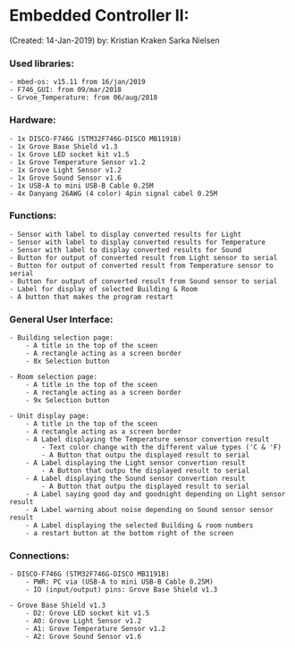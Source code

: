 # Embedded Controller II:

(Created: 14-Jan-2019) by: Kristian Kraken Sarka Nielsen

### Used libraries:

    - mbed-os: v15.11 from 16/jan/2019
    - F746_GUI: from 09/mar/2018
    - Grvoe_Temperature: from 06/aug/2018


### Hardware:

    - 1x DISCO-F746G (STM32F746G-DISCO MB1191B)
    - 1x Grove Base Shield v1.3
    - 1x Grove LED socket kit v1.5
    - 1x Grove Temperature Sensor v1.2
    - 1x Grove Light Sensor v1.2
    - 1x Grove Sound Sensor v1.6
    - 1x USB-A to mini USB-B Cable 0.25M
    - 4x Danyang 26AWG (4 color) 4pin signal cabel 0.25M


### Functions:

    - Sensor with label to display converted results for Light
    - Sensor with label to display converted results for Temperature
    - Sensor with label to display converted results for Sound
    - Button for output of converted result from Light sensor to serial
    - Button for output of converted result from Temperature sensor to serial
    - Button for output of converted result from Sound sensor to serial
    - Label for display of selected Building & Room
    - A button that makes the program restart


### General User Interface:

    - Building selection page:
        - A title in the top of the sceen
        - A rectangle acting as a screen border
        - 8x Selection button

    - Room selection page:
        - A title in the top of the sceen
        - A rectangle acting as a screen border
        - 9x Selection button

    - Unit display page:
        - A title in the top of the sceen
        - A rectangle acting as a screen border
        - A Label displaying the Temperature sensor convertion result
            - Text color change with the different value types ('C & 'F)
            - A Button that outpu the displayed result to serial
        - A Label displaying the Light sensor convertion result
            - A Button that outpu the displayed result to serial
        - A Label displaying the Sound sensor convertion result
            - A Button that outpu the displayed result to serial
        - A Label saying good day and goodnight depending on Light sensor result
        - A Label warning about noise depending on Sound sensor sensor result
        - A Label displaying the selected Building & room numbers
        - a restart button at the bottom right of the screen


### Connections:

    - DISCO-F746G (STM32F746G-DISCO MB1191B)
        - PWR: PC via (USB-A to mini USB-B Cable 0.25M)
        - IO (input/output) pins: Grove Base Shield v1.3

    - Grove Base Shield v1.3
        - D2: Grove LED socket kit v1.5
        - A0: Grove Light Sensor v1.2
        - A1: Grove Temperature Sensor v1.2
        - A2: Grove Sound Sensor v1.6
